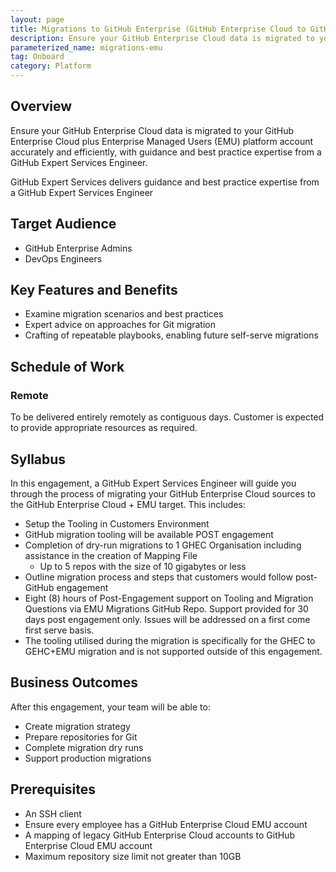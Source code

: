 ```yaml
---
layout: page
title: Migrations to GitHub Enterprise (GitHub Enterprise Cloud to GitHub Enterprise Cloud EMU)
description: Ensure your GitHub Enterprise Cloud data is migrated to your GitHub Enterprise Cloud plus Enterprise Managed Users (EMU) platform account accurately and efficiently.
parameterized_name: migrations-emu
tag: Onboard
category: Platform
---
```


## Overview

Ensure your GitHub Enterprise Cloud data is migrated to your GitHub Enterprise Cloud plus Enterprise Managed Users (EMU) platform account accurately and efficiently, with guidance and best practice expertise from a GitHub Expert Services Engineer.

GitHub Expert Services delivers guidance and best practice expertise from a GitHub Expert Services Engineer

## Target Audience

- GitHub Enterprise Admins
- DevOps Engineers

## Key Features and Benefits

- Examine migration scenarios and best practices
- Expert advice on approaches for Git migration
- Crafting of repeatable playbooks, enabling future self-serve migrations

## Schedule of Work

### Remote

To be delivered entirely remotely as contiguous days. Customer is expected to provide appropriate resources as required.

## Syllabus

In this engagement, a GitHub Expert Services Engineer will guide you through the process of migrating your GitHub Enterprise Cloud sources to the GitHub Enterprise Cloud + EMU target. This includes:

- Setup the Tooling in Customers Environment
- GitHub migration tooling will be available POST engagement
- Completion of dry-run migrations to 1 GHEC Organisation including assistance in the creation of Mapping File
  - Up to 5 repos with the size of 10 gigabytes or less
- Outline migration process and steps that customers would follow post-GitHub engagement
- Eight (8) hours of Post-Engagement support on Tooling and Migration Questions via EMU Migrations GitHub Repo. Support provided for 30 days post engagement only. Issues will be addressed on a first come first serve basis.
- The tooling utilised during the migration is specifically for the GHEC to GEHC+EMU migration and is not supported outside of this engagement.

## Business Outcomes

After this engagement, your team will be able to:

- Create migration strategy
- Prepare repositories for Git
- Complete migration dry runs
- Support production migrations

## Prerequisites

- An SSH client
- Ensure every employee has a GitHub Enterprise Cloud EMU account
- A mapping of legacy GitHub Enterprise Cloud accounts to GitHub Enterprise Cloud EMU account
- Maximum repository size limit not greater than 10GB
